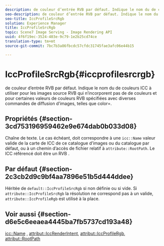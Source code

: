 ```yaml
---
description: de couleur d’entrée RVB par défaut. Indique le nom du de couleurs ICC à utiliser pour les images source RVB qui n’incorporent pas de de couleurs et pour certaines valeurs de couleurs RVB spécifiées avec diverses commandes de diffusion d’images, telles que color=.
seo-description: de couleur d’entrée RVB par défaut. Indique le nom du de couleurs ICC à utiliser pour les images source RVB qui n’incorporent pas de de couleurs et pour certaines valeurs de couleurs RVB spécifiées avec diverses commandes de diffusion d’images, telles que color=.
seo-title: IccProfileSrcRgb
solution: Experience Manager
title: IccProfileSrcRgb
topic: Scene7 Image Serving - Image Rendering API
uuid: 4f6f19ec-3524-403e-9c79-1e2b25cd74ce
translation-type: tm+mt
source-git-commit: 7bc7b3a86fbcdc57cfdc31745fae3afc06e44b15

---
```



# IccProfileSrcRgb{#iccprofilesrcrgb}

de couleur d’entrée RVB par défaut. Indique le nom du de couleurs ICC à utiliser pour les images source RVB qui n’incorporent pas de de couleurs et pour certaines valeurs de couleurs RVB spécifiées avec diverses commandes de diffusion d’images, telles que color=.

## Propriétés {#section-3cd753196959462e9e674dab0b033d08}

Chaîne de texte. Le cas échéant, doit correspondre à une `icc::Name` valeur valide de la carte de  ICC de ce catalogue d’images ou du catalogue par défaut, ou à un chemin d’accès de fichier relatif à `attribute::RootPath`. Le ICC référencé doit être un RVB .

## Par défaut {#section-2c3cb2d9c9bf4aa7896e51b5d444ddee}

Héritée de `default::IccProfileSrcRgb` si non définie ou si vide. Si `attribute::IccProfileSrcRgb` la résolution ne correspond pas à un  valide, `attribute::IccProfileRgb` est utilisé à la place.

## Voir aussi {#section-d6e5c6eeaea4445ba7fb5737cd193a48}

[icc::Name](../../../../../is-api/image-catalog/image-serving-api-ref/c-image-catalog-reference/c-icc-profile-map-reference/r-name-icc.md#reference-9e7d3c8e35434981a3dfac66b8946cbe) , [attribut::IccRenderIntent](../../../../../is-api/image-catalog/image-serving-api-ref/c-image-catalog-reference/c-attributes-reference/r-iccrenderintent.md#reference-012f207f28bd4406a5368d23ed95a51f), [attribut::IccProfileRgb](../../../../../is-api/image-catalog/image-serving-api-ref/c-image-catalog-reference/c-attributes-reference/r-iccprofilergb.md#reference-3479e7daac54404f84b06b98ca07b9df), [attribut::RootPath](../../../../../is-api/image-catalog/image-serving-api-ref/c-image-catalog-reference/c-attributes-reference/r-rootpath.md#reference-17d57e5967be403b8408fa7214017494)
